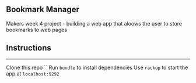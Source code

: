 Bookmark Manager
----------------

Makers week 4 project - building a web app that aloows the user to store bookmarks to web pages

Instructions
------------
------------

Clone this repo ``
Run `bundle` to install dependencies
Use `rackup` to start the app at `localhost:9292`
